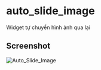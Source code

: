 # auto_slide_image

Widget tự chuyển hình ảnh qua lại

## Screenshot

![Auto_Slide_Image](https://media.giphy.com/media/kE2aFahU8VghEOorL8/giphy.gif)
